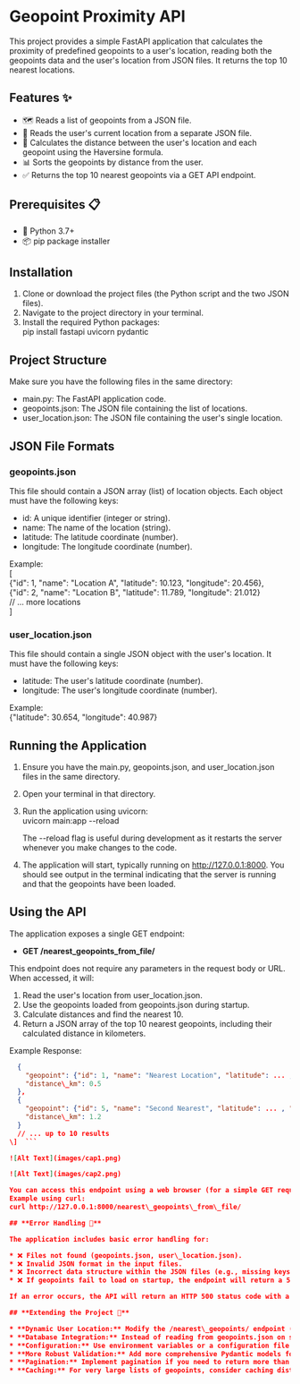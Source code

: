 # **Geopoint Proximity API**

This project provides a simple FastAPI application that calculates the proximity of predefined geopoints to a user's location, reading both the geopoints data and the user's location from JSON files. It returns the top 10 nearest locations.

## **Features ✨**

* 🗺️ Reads a list of geopoints from a JSON file.  
* 📍 Reads the user's current location from a separate JSON file.  
* 📏 Calculates the distance between the user's location and each geopoint using the Haversine formula.  
* 📊 Sorts the geopoints by distance from the user.  
* ✅ Returns the top 10 nearest geopoints via a GET API endpoint.

## **Prerequisites 📋**

* 🐍 Python 3.7+  
* 📦 pip package installer

## **Installation**

1. Clone or download the project files (the Python script and the two JSON files).  
2. Navigate to the project directory in your terminal.  
3. Install the required Python packages:  
   pip install fastapi uvicorn pydantic

## **Project Structure**

Make sure you have the following files in the same directory:

* main.py: The FastAPI application code.  
* geopoints.json: The JSON file containing the list of locations.  
* user\_location.json: The JSON file containing the user's single location.

## **JSON File Formats**

### **geopoints.json**

This file should contain a JSON array (list) of location objects. Each object must have the following keys:

* id: A unique identifier (integer or string).  
* name: The name of the location (string).  
* latitude: The latitude coordinate (number).  
* longitude: The longitude coordinate (number).

Example:  
\[  
  {"id": 1, "name": "Location A", "latitude": 10.123, "longitude": 20.456},  
  {"id": 2, "name": "Location B", "latitude": 11.789, "longitude": 21.012}  
  // ... more locations  
\]

### **user\_location.json**

This file should contain a single JSON object with the user's location. It must have the following keys:

* latitude: The user's latitude coordinate (number).  
* longitude: The user's longitude coordinate (number).

Example:  
{"latitude": 30.654, "longitude": 40.987}

## **Running the Application**

1. Ensure you have the main.py, geopoints.json, and user\_location.json files in the same directory.  
2. Open your terminal in that directory.  
3. Run the application using uvicorn:  
   uvicorn main:app \--reload

   The \--reload flag is useful during development as it restarts the server whenever you make changes to the code.  
4. The application will start, typically running on http://127.0.0.1:8000. You should see output in the terminal indicating that the server is running and that the geopoints have been loaded.

## **Using the API**

The application exposes a single GET endpoint:

* **GET /nearest\_geopoints\_from\_file/**

This endpoint does not require any parameters in the request body or URL. When accessed, it will:

1. Read the user's location from user\_location.json.  
2. Use the geopoints loaded from geopoints.json during startup.  
3. Calculate distances and find the nearest 10\.  
4. Return a JSON array of the top 10 nearest geopoints, including their calculated distance in kilometers.


Example Response:  
```json [  
  {  
    "geopoint": {"id": 1, "name": "Nearest Location", "latitude": ... , "longitude": ...},  
    "distance\_km": 0.5  
  },  
  {  
    "geopoint": {"id": 5, "name": "Second Nearest", "latitude": ... , "longitude": ...},  
    "distance\_km": 1.2  
  }  
  // ... up to 10 results  
\]  ```

![Alt Text](images/cap1.png)

![Alt Text](images/cap2.png)

You can access this endpoint using a web browser (for a simple GET request) or tools like curl, Postman, or by writing a client script.  
Example using curl:  
curl http://127.0.0.1:8000/nearest\_geopoints\_from\_file/

## **Error Handling 🚨**

The application includes basic error handling for:

* ❌ Files not found (geopoints.json, user\_location.json).  
* ❌ Invalid JSON format in the input files.  
* ❌ Incorrect data structure within the JSON files (e.g., missing keys, wrong data types).  
* ❌ If geopoints fail to load on startup, the endpoint will return a 500 error.

If an error occurs, the API will return an HTTP 500 status code with a detail message indicating the nature of the error.

## **Extending the Project 🚀**

* **Dynamic User Location:** Modify the /nearest\_geopoints/ endpoint (from the first version) to accept user location in the request body if you need to handle different user positions without changing user\_location.json.  
* **Database Integration:** Instead of reading from geopoints.json on startup, load locations from a database (like PostgreSQL, SQLite, MongoDB, etc.) for larger datasets and dynamic updates.  
* **Configuration:** Use environment variables or a configuration file to specify the paths for the JSON files.  
* **More Robust Validation:** Add more comprehensive Pydantic models for the geopoint data structure.  
* **Pagination:** Implement pagination if you need to return more than just the top 10 results in batches.  
* **Caching:** For very large lists of geopoints, consider caching distance calculations or using spatial indexing techniques (like R-trees) for faster lookups.